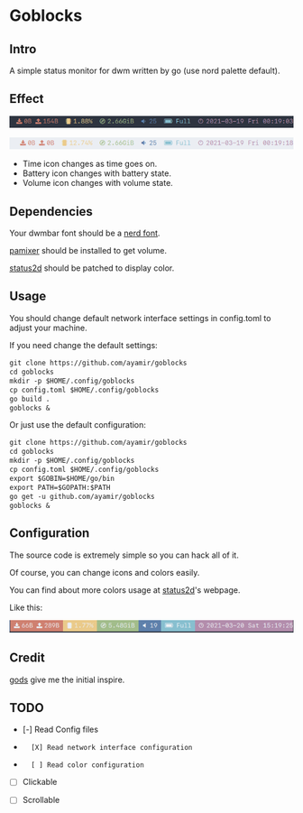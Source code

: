 # Goblocks

## Intro

A simple status monitor for dwm written by go (use nord palette default).

## Effect

![dark](./shot/dark.png)

![light](./shot/light.png)

+ Time icon changes as time goes on.
+ Battery icon changes with battery state.
+ Volume icon changes with volume state.

## Dependencies

Your dwmbar font should be a [nerd font](https://github.com/ryanoasis/nerd-fonts).

[pamixer](https://github.com/cdemoulins/pamixer) should be installed to get volume.

[status2d](https://dwm.suckless.org/patches/status2d/) should be patched to display color.

## Usage

You should change default network interface settings in config.toml to adjust your machine.

If you need change the default settings:

```shell
git clone https://github.com/ayamir/goblocks
cd goblocks
mkdir -p $HOME/.config/goblocks
cp config.toml $HOME/.config/goblocks
go build .
goblocks &
```

Or just use the default configuration:

```shell
git clone https://github.com/ayamir/goblocks
cd goblocks
mkdir -p $HOME/.config/goblocks
cp config.toml $HOME/.config/goblocks
export $GOBIN=$HOME/go/bin
export PATH=$GOPATH:$PATH
go get -u github.com/ayamir/goblocks
goblocks &
```

## Configuration

The source code is extremely simple so you can hack all of it.

Of course, you can change icons and colors easily.

You can find about more colors usage at [status2d](https://dwm.suckless.org/patches/status2d)'s webpage.

Like this:

![dark_bg](./shot/dark_bg.png)

## Credit

[gods](https://github.com/schachmat/gods) give me the initial inspire.

## TODO

-   [-] Read Config files

-       [X] Read network interface configuration

-       [ ] Read color configuration

-   [ ] Clickable

-   [ ] Scrollable
